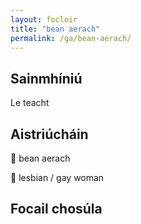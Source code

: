 ```yaml
---
layout: focloir
title: "bean aerach"
permalink: /ga/bean-aerach/
---
```


## Sainmhíniú

Le teacht

## Aistriúcháin

&#x1f3f4;&#xe0067;&#xe0062;&#xe0073;&#xe0063;&#xe0074;&#xe007f; bean aerach

&#x1f3f4;&#xe0067;&#xe0062;&#xe0065;&#xe006e;&#xe0067;&#xe007f; lesbian / gay woman

## Focail chosúla